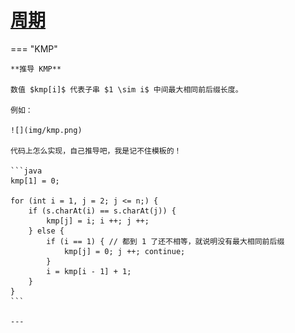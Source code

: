 # [周期](https://www.acwing.com/problem/content/143/)

=== "KMP"

    **推导 KMP**

    数值 $kmp[i]$ 代表子串 $1 \sim i$ 中间最大相同前后缀长度。

    例如：

    ![](img/kmp.png)

    代码上怎么实现，自己推导吧，我是记不住模板的！

    ```java
    kmp[1] = 0;

    for (int i = 1, j = 2; j <= n;) {
        if (s.charAt(i) == s.charAt(j)) {
            kmp[j] = i; i ++; j ++;
        } else {
            if (i == 1) { // 都到 1 了还不相等，就说明没有最大相同前后缀
                kmp[j] = 0; j ++; continue;
            }
            i = kmp[i - 1] + 1;
        }
    }
    ```

    ---

    